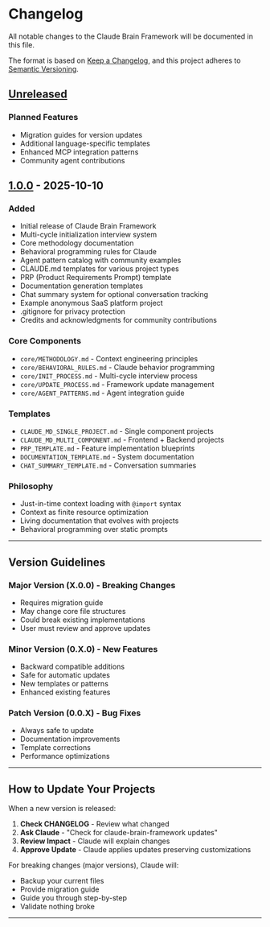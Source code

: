 # Changelog

All notable changes to the Claude Brain Framework will be documented in this file.

The format is based on [Keep a Changelog](https://keepachangelog.com/en/1.0.0/),
and this project adheres to [Semantic Versioning](https://semver.org/spec/v2.0.0.html).

## [Unreleased]

### Planned Features
- Migration guides for version updates
- Additional language-specific templates
- Enhanced MCP integration patterns
- Community agent contributions

## [1.0.0] - 2025-10-10

### Added
- Initial release of Claude Brain Framework
- Multi-cycle initialization interview system
- Core methodology documentation
- Behavioral programming rules for Claude
- Agent pattern catalog with community examples
- CLAUDE.md templates for various project types
- PRP (Product Requirements Prompt) template
- Documentation generation templates
- Chat summary system for optional conversation tracking
- Example anonymous SaaS platform project
- .gitignore for privacy protection
- Credits and acknowledgments for community contributions

### Core Components
- `core/METHODOLOGY.md` - Context engineering principles
- `core/BEHAVIORAL_RULES.md` - Claude behavior programming
- `core/INIT_PROCESS.md` - Multi-cycle interview process
- `core/UPDATE_PROCESS.md` - Framework update management
- `core/AGENT_PATTERNS.md` - Agent integration guide

### Templates
- `CLAUDE_MD_SINGLE_PROJECT.md` - Single component projects
- `CLAUDE_MD_MULTI_COMPONENT.md` - Frontend + Backend projects
- `PRP_TEMPLATE.md` - Feature implementation blueprints
- `DOCUMENTATION_TEMPLATE.md` - System documentation
- `CHAT_SUMMARY_TEMPLATE.md` - Conversation summaries

### Philosophy
- Just-in-time context loading with `@import` syntax
- Context as finite resource optimization
- Living documentation that evolves with projects
- Behavioral programming over static prompts

---

## Version Guidelines

### Major Version (X.0.0) - Breaking Changes
- Requires migration guide
- May change core file structures
- Could break existing implementations
- User must review and approve updates

### Minor Version (0.X.0) - New Features
- Backward compatible additions
- Safe for automatic updates
- New templates or patterns
- Enhanced existing features

### Patch Version (0.0.X) - Bug Fixes
- Always safe to update
- Documentation improvements
- Template corrections
- Performance optimizations

---

## How to Update Your Projects

When a new version is released:

1. **Check CHANGELOG** - Review what changed
2. **Ask Claude** - "Check for claude-brain-framework updates"
3. **Review Impact** - Claude will explain changes
4. **Approve Update** - Claude applies updates preserving customizations

For breaking changes (major versions), Claude will:
- Backup your current files
- Provide migration guide
- Guide you through step-by-step
- Validate nothing broke

---

[Unreleased]: https://github.com/Marcosmenm/claude-brain-framework/compare/v1.0.0...HEAD
[1.0.0]: https://github.com/Marcosmenm/claude-brain-framework/releases/tag/v1.0.0
